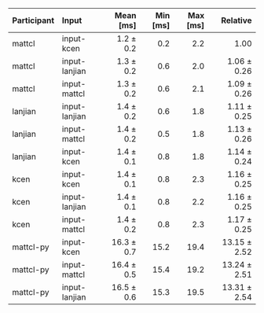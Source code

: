 | Participant | Input | Mean [ms] | Min [ms] | Max [ms] | Relative |
|:---|:---|---:|---:|---:|---:|
| mattcl | input-kcen | 1.2 ± 0.2 | 0.2 | 2.2 | 1.00 |
| mattcl | input-lanjian | 1.3 ± 0.2 | 0.6 | 2.0 | 1.06 ± 0.26 |
| mattcl | input-mattcl | 1.3 ± 0.2 | 0.6 | 2.1 | 1.09 ± 0.26 |
| lanjian | input-lanjian | 1.4 ± 0.2 | 0.6 | 1.8 | 1.11 ± 0.25 |
| lanjian | input-mattcl | 1.4 ± 0.2 | 0.5 | 1.8 | 1.13 ± 0.26 |
| lanjian | input-kcen | 1.4 ± 0.1 | 0.8 | 1.8 | 1.14 ± 0.24 |
| kcen | input-kcen | 1.4 ± 0.1 | 0.8 | 2.3 | 1.16 ± 0.25 |
| kcen | input-lanjian | 1.4 ± 0.1 | 0.8 | 2.2 | 1.16 ± 0.25 |
| kcen | input-mattcl | 1.4 ± 0.2 | 0.8 | 2.3 | 1.17 ± 0.25 |
| mattcl-py | input-kcen | 16.3 ± 0.7 | 15.2 | 19.4 | 13.15 ± 2.52 |
| mattcl-py | input-mattcl | 16.4 ± 0.5 | 15.4 | 19.2 | 13.24 ± 2.51 |
| mattcl-py | input-lanjian | 16.5 ± 0.6 | 15.3 | 19.5 | 13.31 ± 2.54 |
